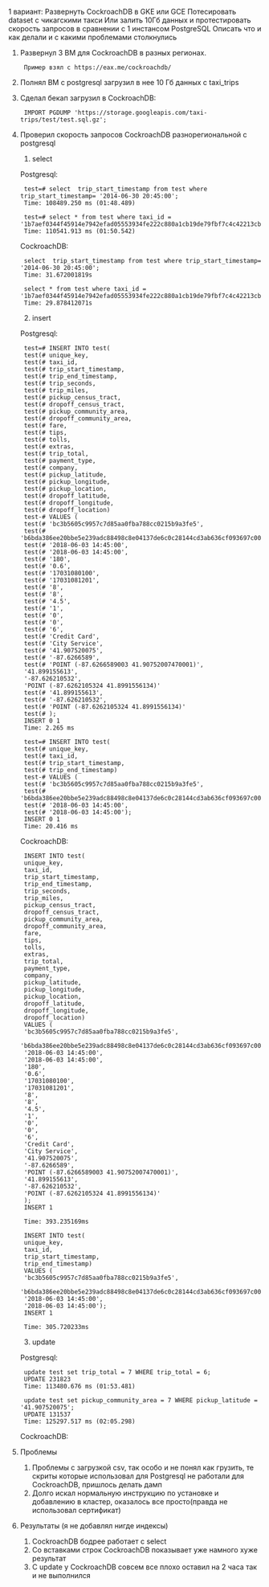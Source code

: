 1 вариант:
Развернуть CockroachDB в GKE или GCE
Потесировать dataset с чикагскими такси
Или залить 10Гб данных и протестировать скорость запросов в сравнении с 1 инстансом PostgreSQL
Описать что и как делали и с какими проблемами столкнулись


1. Развернул 3 ВМ для CockroachDB в разных регионах. 
        
        Пример взял с https://eax.me/cockroachdb/

2. Полнял ВМ с postgresql загрузил в нее 10 Гб данных с taxi_trips
3. Сделал бекап загрузил в CockroachDB:
    
        IMPORT PGDUMP 'https://storage.googleapis.com/taxi-trips/test/test.sql.gz';

4. Проверил скорость запросов CockroachDB разнорегиональной с postgresql
    1. select

    Postgresql:

        test=# select  trip_start_timestamp from test where trip_start_timestamp= '2014-06-30 20:45:00';
        Time: 108489.250 ms (01:48.489)

        test=# select * from test where taxi_id = '1b7aef0344f45914e7942efad05553934fe222c880a1cb19de79fbf7c4c42213cb82f74d26f02a4ef8f42bdba220392fef9e31be732048be89111a59fedafbf4';
        Time: 110541.913 ms (01:50.542)




    CockroachDB:

        select  trip_start_timestamp from test where trip_start_timestamp= '2014-06-30 20:45:00';
        Time: 31.672001819s

        select * from test where taxi_id = '1b7aef0344f45914e7942efad05553934fe222c880a1cb19de79fbf7c4c42213cb82f74d26f02a4ef8f42bdba220392fef9e31be732048be89111a59fedafbf4';
        Time: 29.878412071s

    2. insert 

    Postgresql:

        test=# INSERT INTO test(
        test(# unique_key,
        test(# taxi_id,
        test(# trip_start_timestamp,
        test(# trip_end_timestamp,
        test(# trip_seconds,
        test(# trip_miles,
        test(# pickup_census_tract,
        test(# dropoff_census_tract,
        test(# pickup_community_area,
        test(# dropoff_community_area,
        test(# fare,
        test(# tips,
        test(# tolls,
        test(# extras,
        test(# trip_total,
        test(# payment_type,
        test(# company,
        test(# pickup_latitude,
        test(# pickup_longitude,
        test(# pickup_location,
        test(# dropoff_latitude,
        test(# dropoff_longitude,
        test(# dropoff_location)
        test-# VALUES (
        test(# 'bc3b5605c9957c7d85aa0fba788cc0215b9a3fe5',
        test(# 'b6bda386ee20bbe5e239adc88498c8e04137de6c0c28144cd3ab636cf093697c0058c54f289bc5e0b6dd291440309b80228b1c9648c4ace8bb22a9efb996da99',
        test(# '2018-06-03 14:45:00',
        test(# '2018-06-03 14:45:00',
        test(# '180',
        test(# '0.6',
        test(# '17031080100',
        test(# '17031081201',
        test(# '8',
        test(# '8',
        test(# '4.5',
        test(# '1',
        test(# '0',
        test(# '0',
        test(# '6',
        test(# 'Credit Card',
        test(# 'City Service',
        test(# '41.907520075',
        test(# '-87.6266589',
        test(# 'POINT (-87.6266589003 41.90752007470001)',
        '41.899155613',
        '-87.626210532',
        'POINT (-87.6262105324 41.8991556134)'
        test(# '41.899155613',
        test(# '-87.626210532',
        test(# 'POINT (-87.6262105324 41.8991556134)'
        test(# );
        INSERT 0 1
        Time: 2.265 ms

        test=# INSERT INTO test(
        test(# unique_key,
        test(# taxi_id,
        test(# trip_start_timestamp,
        test(# trip_end_timestamp)
        test-# VALUES (
        test(# 'bc3b5605c9957c7d85aa0fba788cc0215b9a3fe5',
        test(# 'b6bda386ee20bbe5e239adc88498c8e04137de6c0c28144cd3ab636cf093697c0058c54f289bc5e0b6dd291440309b80228b1c9648c4ace8bb22a9efb996da99',
        test(# '2018-06-03 14:45:00',
        test(# '2018-06-03 14:45:00');
        INSERT 0 1
        Time: 20.416 ms

    CockroachDB:

        INSERT INTO test(
        unique_key,
        taxi_id,
        trip_start_timestamp,
        trip_end_timestamp,
        trip_seconds,
        trip_miles,
        pickup_census_tract,
        dropoff_census_tract,
        pickup_community_area,
        dropoff_community_area,
        fare,
        tips,
        tolls,
        extras,
        trip_total,
        payment_type,
        company,
        pickup_latitude,
        pickup_longitude,
        pickup_location,
        dropoff_latitude,
        dropoff_longitude,
        dropoff_location)
        VALUES (
        'bc3b5605c9957c7d85aa0fba788cc0215b9a3fe5',
        'b6bda386ee20bbe5e239adc88498c8e04137de6c0c28144cd3ab636cf093697c0058c54f289bc5e0b6dd291440309b80228b1c9648c4ace8bb22a9efb996da99',
        '2018-06-03 14:45:00',
        '2018-06-03 14:45:00',
        '180',
        '0.6',
        '17031080100',
        '17031081201',
        '8',
        '8',
        '4.5',
        '1',
        '0',
        '0',
        '6',
        'Credit Card',
        'City Service',
        '41.907520075',
        '-87.6266589',
        'POINT (-87.6266589003 41.90752007470001)',
        '41.899155613',
        '-87.626210532',
        'POINT (-87.6262105324 41.8991556134)'
        );
        INSERT 1

        Time: 393.235169ms

        INSERT INTO test(
        unique_key,
        taxi_id,
        trip_start_timestamp,
        trip_end_timestamp)
        VALUES (
        'bc3b5605c9957c7d85aa0fba788cc0215b9a3fe5',
        'b6bda386ee20bbe5e239adc88498c8e04137de6c0c28144cd3ab636cf093697c0058c54f289bc5e0b6dd291440309b80228b1c9648c4ace8bb22a9efb996da99',
        '2018-06-03 14:45:00',
        '2018-06-03 14:45:00');
        INSERT 1

        Time: 305.720233ms

    3. update

    Postgresql:

        update test set trip_total = 7 WHERE trip_total = 6;
        UPDATE 231823
        Time: 113480.676 ms (01:53.481)

        update test set pickup_community_area = 7 WHERE pickup_latitude = '41.907520075';
        UPDATE 131537
        Time: 125297.517 ms (02:05.298)



    CockroachDB:

5. Проблемы

    1. Проблемы с загрузкой csv, так особо и не понял как грузить, те скриты которые использовал для Postgresql не работали для CockroachDB, пришлось делать дамп
    2. Долго искал нормальную инструкцию по установке и добавлению в кластер, оказалось все просто(правда не использовал сертификат)

6. Результаты (я не добавлял нигде индексы)

    1. CockroachDB бодрее работает с select
    2. Со вставками строк CockroachDB показывает уже намного хуже результат
    3. С update у CockroachDB совсем все плохо оставил на 2 часа так и не выполнился
